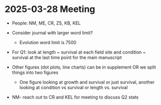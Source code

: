 # 2025-03-28 Meeting
- People: NM, ME, CR, ZS, KB, KEL
- Consider journal with larger word limit?
  - Evolution word limit is 7500
 
- For Q1: look at length ~ survival at each field site and condition ~ survival at the last time point for the main manuscript
- Other figures (dot plots, line charts) can be in supplement OR we split things into two figures
  - One figure looking at growth and survival or just survival, another looking at condition vs survival or length vs. survival
- NM- reach out to CR and KEL for meeting to discuss Q2 stats
